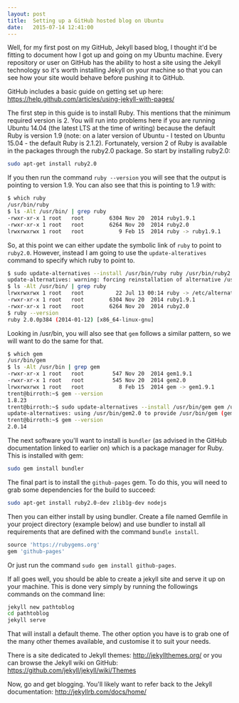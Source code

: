 ```yaml
---
layout: post
title:  Setting up a GitHub hosted blog on Ubuntu
date:   2015-07-14 12:41:00
---
```


Well, for my first post on my GitHub, Jekyll based blog, I thought it'd be fitting to document how I got up and going on my Ubuntu machine. Every repository or user on GitHub has the ability to host a site using the Jekyll technology so it's worth installing Jekyll on your machine so that you can see how your site would behave before pushing it to GitHub.

GitHub includes a basic guide on getting set up here: <https://help.github.com/articles/using-jekyll-with-pages/>

The first step in this guide is to install Ruby. This mentions that the minimum required version is 2. You will run into problems here if you are running Ubuntu 14.04 (the latest LTS at the time of writing) because the default Ruby is version 1.9 (note: on a later version of Ubuntu - I tested on Ubuntu 15.04 - the default Ruby is 2.1.2). Fortunately, version 2 of Ruby is available in the packages through the ruby2.0 package. So start by installing ruby2.0:

```bash
sudo apt-get install ruby2.0
```

If you then run the command `ruby --version` you will see that the output is pointing to version 1.9. You can also see that this is pointing to 1.9 with:

```bash
$ which ruby
/usr/bin/ruby
$ ls -Alt /usr/bin/ | grep ruby
-rwxr-xr-x 1 root   root        6304 Nov 20  2014 ruby1.9.1
-rwxr-xr-x 1 root   root        6264 Nov 20  2014 ruby2.0
lrwxrwxrwx 1 root   root           9 Feb 15  2014 ruby -> ruby1.9.1
```

So, at this point we can either update the symbolic link of `ruby` to point to `ruby2.0`. However, instead I am going to use the `update-alteratives` command to specify which ruby to point to.

```bash
$ sudo update-alternatives --install /usr/bin/ruby ruby /usr/bin/ruby2.0 1
update-alternatives: warning: forcing reinstallation of alternative /usr/bin/ruby2.0 because link group ruby is broken
$ ls -Alt /usr/bin/ | grep ruby
lrwxrwxrwx 1 root   root          22 Jul 13 00:14 ruby -> /etc/alternatives/ruby
-rwxr-xr-x 1 root   root        6304 Nov 20  2014 ruby1.9.1
-rwxr-xr-x 1 root   root        6264 Nov 20  2014 ruby2.0
$ ruby --version
ruby 2.0.0p384 (2014-01-12) [x86_64-linux-gnu]
```

Looking in /usr/bin, you will also see that `gem` follows a similar pattern, so we will want to do the same for that.


```bash
$ which gem
/usr/bin/gem
$ ls -Alt /usr/bin | grep gem
-rwxr-xr-x 1 root   root         547 Nov 20  2014 gem1.9.1
-rwxr-xr-x 1 root   root         545 Nov 20  2014 gem2.0
lrwxrwxrwx 1 root   root           8 Feb 15  2014 gem -> gem1.9.1
trent@birroth:~$ gem --version
1.8.23
trent@birroth:~$ sudo update-alternatives --install /usr/bin/gem gem /usr/bin/gem2.0 1
update-alternatives: using /usr/bin/gem2.0 to provide /usr/bin/gem (gem) in auto mode
trent@birroth:~$ gem --version
2.0.14
```

The next software you'll want to install is `bundler` (as advised in the GitHub documentation linked to earlier on) which is a package manager for Ruby. This is installed with gem:

```bash
sudo gem install bundler
```

The final part is to install the `github-pages` gem. To do this, you will need to grab some dependencies for the build to succeed:

```bash
sudo apt-get install ruby2.0-dev zlib1g-dev nodejs
```

Then you can either install by using bundler. Create a file named Gemfile in your project directory (example below) and use bundler to install all requirements that are defined with the command `bundle install`.

```ruby
source 'https://rubygems.org'
gem 'github-pages'
```

Or just run the command `sudo gem install github-pages`.

If all goes well, you should be able to create a jekyll site and serve it up on your machine. This is done very simply by running the followings commands on the command line:

```bash
jekyll new pathtoblog
cd pathtoblog
jekyll serve
```

That will install a default theme. The other option you have is to grab one of the many other themes available, and customise it to suit your needs.

There is a site dedicated to Jekyll themes: <http://jekyllthemes.org/> or you can browse the Jekyll wiki on GitHub: <https://github.com/jekyll/jekyll/wiki/Themes>

Now, go and get blogging. You'll likely want to refer back to the Jekyll documentation: <http://jekyllrb.com/docs/home/>
